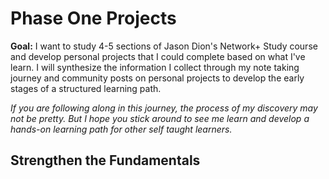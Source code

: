 
# Phase One Projects

**Goal:** I want to study 4-5 sections of Jason Dion's Network+ Study course and develop personal projects that I could complete based on what I've learn. I will synthesize the information I collect through my note taking journey and community posts on personal projects to develop the early stages of a structured learning path. 

*If you are following along in this journey, the process of my discovery may not be pretty. But I hope you stick around to see me learn and develop a hands-on learning path for other self taught learners.*

## Strengthen the Fundamentals
